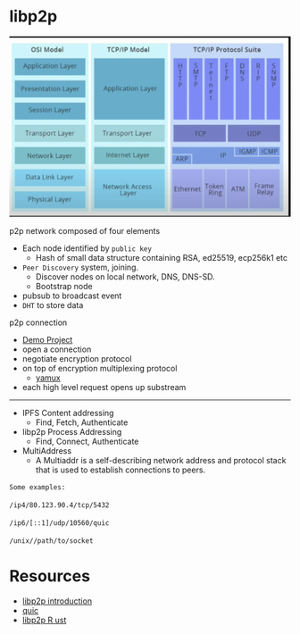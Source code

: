 # libp2p

![](screen/tcpip.png)

p2p network composed of four elements
- Each node identified by `public key`
    - Hash of small data structure containing RSA, ed25519, ecp256k1 etc
- `Peer Discovery` system, joining.
    - Discover nodes on  local network, DNS, DNS-SD.
    - Bootstrap node 
- pubsub to broadcast event
- `DHT` to store data

p2p connection
- [Demo Project](https://github.com/tomaka/2018-rustrush-demo)
- open a connection
- negotiate encryption protocol
- on top of encryption multiplexing protocol
    - [yamux](https://github.com/hashicorp/yamux)
- each high level request opens up substream


---
- IPFS Content addressing
    - Find, Fetch, Authenticate
- libp2p Process Addressing
    - Find, Connect, Authenticate
- MultiAddress
    - A Multiaddr is a self-describing network address and protocol stack that is used to establish connections to peers.
    
```
Some examples:

/ip4/80.123.90.4/tcp/5432

/ip6/[::1]/udp/10560/quic

/unix//path/to/socket
```

# Resources
- [libp2p introduction](https://www.youtube.com/watch?v=CRe_oDtfRLw)
- [quic](https://www.youtube.com/watch?v=4FvMed5iCb4)
- [libp2p R ust](https://www.youtube.com/watch?v=Sss2Tl7WRDQ)